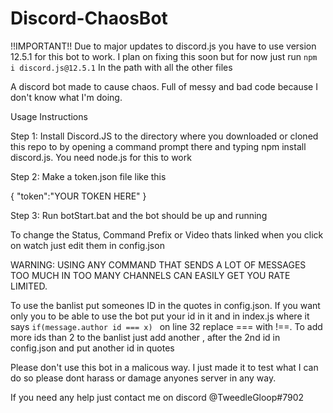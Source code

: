 # Discord-ChaosBot
!!IMPORTANT!!
Due to major updates to discord.js you have to use version 12.5.1 for this bot to work. I plan on fixing this soon but for now just run `npm i discord.js@12.5.1` In the path with all the other files

A discord bot made to cause chaos. Full of messy and bad code because I don't know what I'm doing.

Usage Instructions

Step 1: Install Discord.JS to the directory where you downloaded or cloned this repo to by opening a command prompt there and typing npm install discord.js. You need node.js for this to work

Step 2: Make a token.json file like this 

{
"token":"YOUR TOKEN HERE"
}

Step 3: Run botStart.bat and the bot should be up and running 


To change the Status, Command Prefix or Video thats linked when you click on watch just edit them in config.json


WARNING: USING ANY COMMAND THAT SENDS A LOT OF MESSAGES TOO MUCH IN TOO MANY CHANNELS CAN EASILY GET YOU RATE LIMITED.
 
To use the banlist put someones ID in the quotes in config.json. If you want only you to be able to use the bot put your id in it and in index.js where it says `if(message.author id === x) ` on line 32 replace === with !==. To add more ids than 2 to the banlist just add another , after the 2nd id in config.json and put another id in quotes

Please don't use this bot in a malicous way. I just made it to test what I can do so please dont harass or damage anyones server in any way.

If you need any help just contact me on discord @TweedleGloop#7902